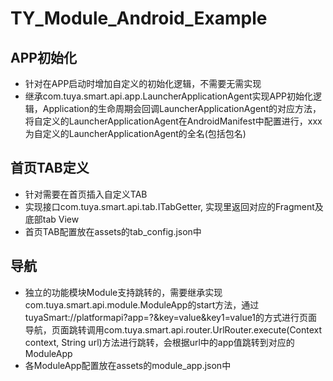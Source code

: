 # TY_Module_Android_Example

## APP初始化 
+ 针对在APP启动时增加自定义的初始化逻辑，不需要无需实现
+ 继承com.tuya.smart.api.app.LauncherApplicationAgent实现APP初始化逻辑，Application的生命周期会回调LauncherApplicationAgent的对应方法，将自定义的LauncherApplicationAgent在AndroidManifest中配置进行<meta-data android:name="APPLICATION_AGENT" android:value="xxx"/>，xxx为自定义的LauncherApplicationAgent的全名(包括包名)

## 首页TAB定义
+ 针对需要在首页插入自定义TAB
+ 实现接口com.tuya.smart.api.tab.ITabGetter, 实现里返回对应的Fragment及底部tab View
+ 首页TAB配置放在assets的tab_config.json中

## 导航
+ 独立的功能模块Module支持跳转的，需要继承实现com.tuya.smart.api.module.ModuleApp的start方法，通过tuyaSmart://platformapi?app=?&key=value&key1=value1的方式进行页面导航，页面跳转调用com.tuya.smart.api.router.UrlRouter.execute(Context context, String url)方法进行跳转，会根据url中的app值跳转到对应的ModuleApp
+ 各ModuleApp配置放在assets的module_app.json中
